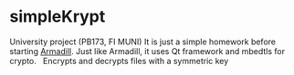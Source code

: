 # simpleKrypt

University project (PB173, FI MUNI)
It is just a simple homework before starting [Armadill](https://github.com/santomet/armadill). Just like Armadill, it uses Qt framework and mbedtls for crypto. 
 
Encrypts and decrypts files with a symmetric key
